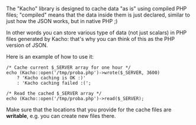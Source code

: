 The "Kacho" library is designed to cache data "as is" using compiled PHP files; "compiled" means that the data inside them is just declared, similar to just how the JSON works, but in native PHP ;)

In other words you can store various type of data (not just scalars) in PHP files generated by Kacho: that's why you can think of this as the PHP version of JSON.

Here is an example of how to use it:

```
/* Cache current $_SERVER array for one hour */
echo (Kacho::open('/tmp/proba.php')->wrote($_SERVER, 3600)
	? 'Kacho caching is OK :)'
	: 'Kacho caching failed :(';

/* Read the cached $_SERVER array */
echo (Kacho::open('/tmp/proba.php')->read($_SERVER);
```

Make sure that the locations that you provide for the cache files are **writable**, e.g. you can create new files there.
